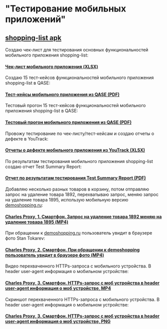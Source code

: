 # "Тестирование мобильных приложений"
## <a href="https://drive.google.com/file/d/1wSz1J4Ba-VDgjv82RIk59EaQ1Ys16ph8/view?usp=share_link">shopping-list apk</a>
Создаю чек-лист для тестирования основных функциональностей мобильного приложения shopping-list:
#### [Чек-лист мобильного приложения (XLSX)](https://docs.google.com/spreadsheets/d/1qJjcV8EDXkOrjy7fVTewQbMhhMDQHBct1yjL7d-6VxA/edit?usp=sharing)
Создаю 15 тест-кейсов функциональностей мобильного приложения shopping-list в QASE:
#### [Тест-кейсы мобильного приложения из QASE (PDF)](https://github.com/StanTokarev/mobile/blob/main/Stan%20Tokarev%20%D0%A2%D0%B5%D1%81%D1%82-%D0%BA%D0%B5%D0%B9%D1%81%D1%8B%20%D0%BC%D0%BE%D0%B1%D0%B8%D0%BB%D1%8C%D0%BD%D0%BE%D0%B3%D0%BE%20%D0%BF%D1%80%D0%B8%D0%BB%D0%BE%D0%B6%D0%B5%D0%BD%D0%B8%D1%8F%20%D0%B8%D0%B7%20QASE.pdf)
Тестовый прогон 15 тест-кейсов функциональностей мобильного приложения shopping-list в QASE:
#### [Тестовый прогон мобильного приложения из QASE (PDF)](https://github.com/StanTokarev/mobile/blob/main/Stan%20Tokarev%20%D0%A2%D0%B5%D1%81%D1%82%D0%BE%D0%B2%D1%8B%D0%B9%20%D0%BF%D1%80%D0%BE%D0%B3%D0%BE%D0%BD%20%D0%BC%D0%BE%D0%B1%D0%B8%D0%BB%D1%8C%D0%BD%D0%BE%D0%B3%D0%BE%20%D0%BF%D1%80%D0%B8%D0%BB%D0%BE%D0%B6%D0%B5%D0%BD%D0%B8%D1%8F%20%D0%B8%D0%B7%20QASE.pdf)
Провожу тестирование по чек-листу/тест-кейсам и создаю отчеты о дефекте в YouTrack:
#### [Отчеты о дефекте мобильного приложения из YouTrack (XLSX)](https://github.com/StanTokarev/mobile/blob/main/Stan%20Tokarev%20%D0%9E%D1%82%D1%87%D0%B5%D1%82%D1%8B%20%D0%BE%20%D0%B4%D0%B5%D1%84%D0%B5%D0%BA%D1%82%D0%B5%20%D0%BC%D0%BE%D0%B1%D0%B8%D0%BB%D1%8C%D0%BD%D0%BE%D0%B3%D0%BE%20%D0%BF%D1%80%D0%B8%D0%BB%D0%BE%D0%B6%D0%B5%D0%BD%D0%B8%D1%8F%20%D0%B8%D0%B7%20YouTrack%20-%202.xlsx)
По результатам тестирования мобильного приложения shopping-list создаю отчет Test Summary Report:
#### [Отчет по результатам тестирования Test Summary Report (PDF)](https://github.com/StanTokarev/mobile/blob/main/Stan%20Tokarev%20Test%20Summary%20Report.pdf)
Добавляю несколько разных товаров в корзину, потом отправляю запрос на удаление товара 1892, перехватываю запрос, меняю запрос на удаление товара 1895, использую мобильную версию <a href="https://demoshopping.ru/">demoshopping.ru</a>:
#### [Charles Proxy, 1. Смартфон. Запрос на удаление товара 1892 меняю на удаление товара 1895 (MP4)](https://github.com/StanTokarev/mobile/blob/main/1.%20%D0%A1%D0%BC%D0%B0%D1%80%D1%82%D1%84%D0%BE%D0%BD.%20%D0%97%D0%B0%D0%BF%D1%80%D0%BE%D1%81%20%D0%BD%D0%B0%20%D1%83%D0%B4%D0%B0%D0%BB%D0%B5%D0%BD%D0%B8%D0%B5%20%D1%82%D0%BE%D0%B2%D0%B0%D1%80%D0%B0%201892%20%D0%BC%D0%B5%D0%BD%D1%8F%D1%8E%20%D0%BD%D0%B0%20%D1%83%D0%B4%D0%B0%D0%BB%D0%B5%D0%BD%D0%B8%D0%B5%20%D1%82%D0%BE%D0%B2%D0%B0%D1%80%D0%B0%201895.mp4)
При обращении к <a href="https://demoshopping.ru/">demoshopping.ru</a> пользователь увидит в браузере фото Stan Tokarev:
#### [Charles Proxy, 2. Смартфон. При обращении к demoshopping пользователь увидит в браузере фото (MP4)](https://github.com/StanTokarev/mobile/blob/main/%202.%20%D0%A1%D0%BC%D0%B0%D1%80%D1%82%D1%84%D0%BE%D0%BD.%20%D0%9F%D1%80%D0%B8%20%D0%BE%D0%B1%D1%80%D0%B0%D1%89%D0%B5%D0%BD%D0%B8%D0%B8%20%D0%BA%20demoshopping%20%D0%BF%D0%BE%D0%BB%D1%8C%D0%B7%D0%BE%D0%B2%D0%B0%D1%82%D0%B5%D0%BB%D1%8C%20%D1%83%D0%B2%D0%B8%D0%B4%D0%B8%D1%82%20%D0%B2%20%D0%B1%D1%80%D0%B0%D1%83%D0%B7%D0%B5%D1%80%D0%B5%20%D0%BA%D0%B0%D1%80%D1%82%D0%B8%D0%BD%D0%BA%D1%83.mp4)
Видео перехваченного HTTPs-запроса с мобильного устройства. В header user-agent информация о мобильном устройстве:
#### [Charles Proxy, 3. Смартфон. HTTPs-запрос с моб устройства в header user-agent информация о моб устройстве, MP4](https://github.com/StanTokarev/mobile/blob/main/3.%20%D0%A1%D0%BC%D0%B0%D1%80%D1%82%D1%84%D0%BE%D0%BD.%20HTTPs-%D0%B7%D0%B0%D0%BF%D1%80%D0%BE%D1%81%20%D1%81%20%D0%BC%D0%BE%D0%B1%D0%B8%D0%BB%D1%8C%D0%BD%D0%BE%D0%B3%D0%BE%20%D1%83%D1%81%D1%82%D1%80%D0%BE%D0%B9%D1%81%D1%82%D0%B2%D0%B0%20%D0%B2%20header%20user-agent%20%D0%B8%D0%BD%D1%84%D0%BE%D1%80%D0%BC%D0%B0%D1%86%D0%B8%D1%8F%20%D0%BE%20%D0%BC%D0%BE%D0%B1%20%D1%83%D1%81%D1%82%D1%80%D0%BE%D0%B9%D1%81%D1%82%D0%B2%D0%B5.mp4)
Скриншот перехваченного HTTPs-запроса с мобильного устройства. В header user-agent информация о мобильном устройстве:
#### [Charles Proxy, 3. Смартфон. HTTPs-запрос с моб устройства в header user-agent информация о моб устройстве, PNG](https://github.com/StanTokarev/mobile/blob/main/3.%20%D0%A1%D0%BC%D0%B0%D1%80%D1%82%D1%84%D0%BE%D0%BD.%20HTTPs-%D0%B7%D0%B0%D0%BF%D1%80%D0%BE%D1%81%20%D1%81%20%D0%BC%D0%BE%D0%B1%D0%B8%D0%BB%D1%8C%D0%BD%D0%BE%D0%B3%D0%BE%20%D1%83%D1%81%D1%82%D1%80%D0%BE%D0%B9%D1%81%D1%82%D0%B2%D0%B0%20%D0%B2%20header%20user-agent%20%D0%B8%D0%BD%D1%84%D0%BE%D1%80%D0%BC%D0%B0%D1%86%D0%B8%D1%8F%20%D0%BE%20%D0%BC%D0%BE%D0%B1%20%D1%83%D1%81%D1%82%D1%80%D0%BE%D0%B9%D1%81%D1%82%D0%B2%D0%B5.png)
